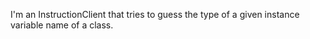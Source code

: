 I'm an InstructionClient that tries to guess the type of a given instance variable name of a class. 